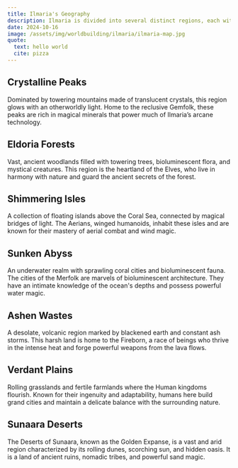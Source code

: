 ```yaml
---
title: Ilmaria's Geography
description: Ilmaria is divided into several distinct regions, each with its own unique landscape and climate.
date: 2024-10-16
image: /assets/img/worldbuilding/ilmaria/ilmaria-map.jpg
quote:
  text: hello world
  cite: pizza
---
```

## Crystalline Peaks  

Dominated by towering mountains made of translucent crystals, this region glows with an otherworldly light. Home to the reclusive Gemfolk, these peaks are rich in magical minerals that power much of Ilmaria’s arcane technology.  

## Eldoria Forests  

Vast, ancient woodlands filled with towering trees, bioluminescent flora, and mystical creatures. This region is the heartland of the Elves, who live in harmony with nature and guard the ancient secrets of the forest.  

## Shimmering Isles  
  
A collection of floating islands above the Coral Sea, connected by magical bridges of light. The Aerians, winged humanoids, inhabit these isles and are known for their mastery of aerial combat and wind magic.  
  
## Sunken Abyss  
  
An underwater realm with sprawling coral cities and bioluminescent fauna. The cities of the Merfolk are marvels of bioluminescent architecture. They have an intimate knowledge of the ocean's depths and possess powerful water magic.  
  
## Ashen Wastes  
  
A desolate, volcanic region marked by blackened earth and constant ash storms. This harsh land is home to the Fireborn, a race of beings who thrive in the intense heat and forge powerful weapons from the lava flows.  
  
## Verdant Plains  
  
Rolling grasslands and fertile farmlands where the Human kingdoms flourish. Known for their ingenuity and adaptability, humans here build grand cities and maintain a delicate balance with the surrounding nature.  
  
## Sunaara Deserts  
  
The Deserts of Sunaara, known as the Golden Expanse, is a vast and arid region characterized by its rolling dunes, scorching sun, and hidden oasis. It is a land of ancient ruins, nomadic tribes, and powerful sand magic.  
